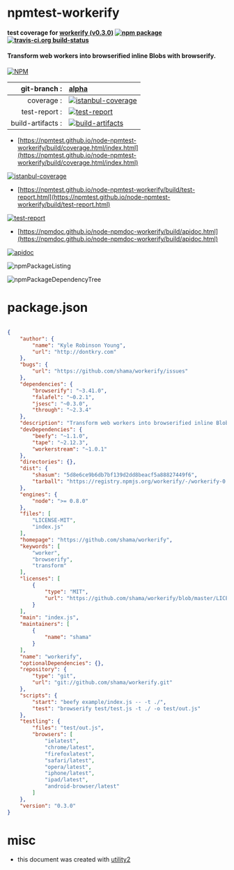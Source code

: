 # npmtest-workerify

#### test coverage for  [workerify (v0.3.0)](https://github.com/shama/workerify)  [![npm package](https://img.shields.io/npm/v/npmtest-workerify.svg?style=flat-square)](https://www.npmjs.org/package/npmtest-workerify) [![travis-ci.org build-status](https://api.travis-ci.org/npmtest/node-npmtest-workerify.svg)](https://travis-ci.org/npmtest/node-npmtest-workerify)

#### Transform web workers into browserified inline Blobs with browserify.

[![NPM](https://nodei.co/npm/workerify.png?downloads=true&downloadRank=true&stars=true)](https://www.npmjs.com/package/workerify)

| git-branch : | [alpha](https://github.com/npmtest/node-npmtest-workerify/tree/alpha)|
|--:|:--|
| coverage : | [![istanbul-coverage](https://npmtest.github.io/node-npmtest-workerify/build/coverage.badge.svg)](https://npmtest.github.io/node-npmtest-workerify/build/coverage.html/index.html)|
| test-report : | [![test-report](https://npmtest.github.io/node-npmtest-workerify/build/test-report.badge.svg)](https://npmtest.github.io/node-npmtest-workerify/build/test-report.html)|
| build-artifacts : | [![build-artifacts](https://npmtest.github.io/node-npmtest-workerify/glyphicons_144_folder_open.png)](https://github.com/npmtest/node-npmtest-workerify/tree/gh-pages/build)|

- [https://npmtest.github.io/node-npmtest-workerify/build/coverage.html/index.html](https://npmtest.github.io/node-npmtest-workerify/build/coverage.html/index.html)

[![istanbul-coverage](https://npmtest.github.io/node-npmtest-workerify/build/screenCapture.buildCi.browser.%252Ftmp%252Fbuild%252Fcoverage.lib.html.png)](https://npmtest.github.io/node-npmtest-workerify/build/coverage.html/index.html)

- [https://npmtest.github.io/node-npmtest-workerify/build/test-report.html](https://npmtest.github.io/node-npmtest-workerify/build/test-report.html)

[![test-report](https://npmtest.github.io/node-npmtest-workerify/build/screenCapture.buildCi.browser.%252Ftmp%252Fbuild%252Ftest-report.html.png)](https://npmtest.github.io/node-npmtest-workerify/build/test-report.html)

- [https://npmdoc.github.io/node-npmdoc-workerify/build/apidoc.html](https://npmdoc.github.io/node-npmdoc-workerify/build/apidoc.html)

[![apidoc](https://npmdoc.github.io/node-npmdoc-workerify/build/screenCapture.buildCi.browser.%252Ftmp%252Fbuild%252Fapidoc.html.png)](https://npmdoc.github.io/node-npmdoc-workerify/build/apidoc.html)

![npmPackageListing](https://npmtest.github.io/node-npmtest-workerify/build/screenCapture.npmPackageListing.svg)

![npmPackageDependencyTree](https://npmtest.github.io/node-npmtest-workerify/build/screenCapture.npmPackageDependencyTree.svg)



# package.json

```json

{
    "author": {
        "name": "Kyle Robinson Young",
        "url": "http://dontkry.com"
    },
    "bugs": {
        "url": "https://github.com/shama/workerify/issues"
    },
    "dependencies": {
        "browserify": "~3.41.0",
        "falafel": "~0.2.1",
        "jsesc": "~0.3.0",
        "through": "~2.3.4"
    },
    "description": "Transform web workers into browserified inline Blobs with browserify.",
    "devDependencies": {
        "beefy": "~1.1.0",
        "tape": "~2.12.3",
        "workerstream": "~1.0.1"
    },
    "directories": {},
    "dist": {
        "shasum": "5d8e6ce9b6db7bf139d2dd8beacf5a88827449f6",
        "tarball": "https://registry.npmjs.org/workerify/-/workerify-0.3.0.tgz"
    },
    "engines": {
        "node": ">= 0.8.0"
    },
    "files": [
        "LICENSE-MIT",
        "index.js"
    ],
    "homepage": "https://github.com/shama/workerify",
    "keywords": [
        "worker",
        "browserify",
        "transform"
    ],
    "licenses": [
        {
            "type": "MIT",
            "url": "https://github.com/shama/workerify/blob/master/LICENSE-MIT"
        }
    ],
    "main": "index.js",
    "maintainers": [
        {
            "name": "shama"
        }
    ],
    "name": "workerify",
    "optionalDependencies": {},
    "repository": {
        "type": "git",
        "url": "git://github.com/shama/workerify.git"
    },
    "scripts": {
        "start": "beefy example/index.js -- -t ./",
        "test": "browserify test/test.js -t ./ -o test/out.js"
    },
    "testling": {
        "files": "test/out.js",
        "browsers": [
            "ielatest",
            "chrome/latest",
            "firefoxlatest",
            "safari/latest",
            "opera/latest",
            "iphone/latest",
            "ipad/latest",
            "android-browser/latest"
        ]
    },
    "version": "0.3.0"
}
```



# misc
- this document was created with [utility2](https://github.com/kaizhu256/node-utility2)
